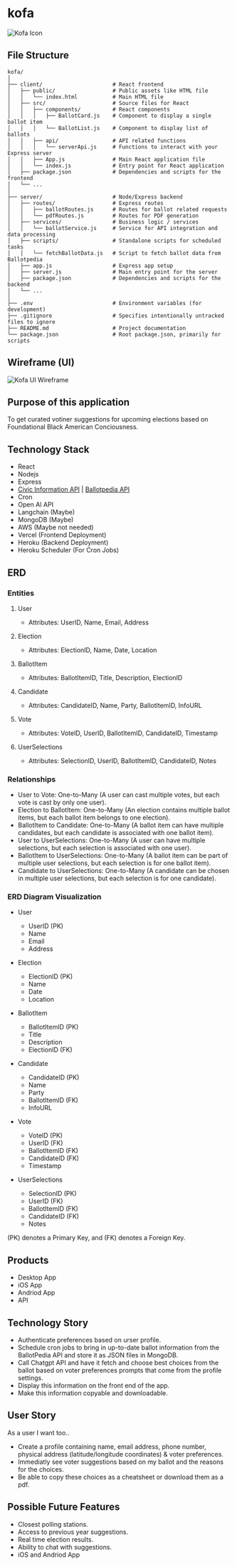 # kofa
![Kofa Icon](imgs/kofa.png)

## File Structure
```
kofa/
│
├── client/                      # React frontend
│   ├── public/                  # Public assets like HTML file
│   │   └── index.html           # Main HTML file
│   ├── src/                     # Source files for React
│   │   ├── components/          # React components
│   │   │   ├── BallotCard.js    # Component to display a single ballot item
│   │   │   └── BallotList.js    # Component to display list of ballots
│   │   ├── api/                 # API related functions
│   │   │   └── serverApi.js     # Functions to interact with your Express server
│   │   ├── App.js               # Main React application file
│   │   └── index.js             # Entry point for React application
│   ├── package.json             # Dependencies and scripts for the frontend
│   └── ...
│
├── server/                      # Node/Express backend
│   ├── routes/                  # Express routes
│   │   ├── ballotRoutes.js      # Routes for ballot related requests
│   │   └── pdfRoutes.js         # Routes for PDF generation
│   ├── services/                # Business logic / services
│   │   └── ballotService.js     # Service for API integration and data processing
│   ├── scripts/                 # Standalone scripts for scheduled tasks
│   │   └── fetchBallotData.js   # Script to fetch ballot data from Ballotpedia
│   ├── app.js                   # Express app setup
│   ├── server.js                # Main entry point for the server
│   ├── package.json             # Dependencies and scripts for the backend
│   └── ...
│
├── .env                         # Environment variables (for development)
├── .gitignore                   # Specifies intentionally untracked files to ignore
├── README.md                    # Project documentation
└── package.json                 # Root package.json, primarily for scripts

```
## Wireframe (UI)
![Kofa UI Wireframe](imgs/kofa-ui-wirefram.png)

## Purpose of this application
To get curated votiner suggestions for upcoming elections based on Foundational Black American Conciousness.

## Technology Stack
- React
- Nodejs
- Express
- [Civic Information API](https://developers.google.com/civic-information) | [Ballotpedia API](https://developer.ballotpedia.org/#elections) 
- Cron
- Open AI API
- Langchain (Maybe)
- MongoDB (Maybe)
- AWS (Maybe not needed)
- Vercel (Frontend Deployment)
- Heroku (Backend Deployment)
- Heroku Scheduler (For Cron Jobs)

## ERD
### Entities
1. User
    - Attributes: UserID, Name, Email, Address

2. Election
    - Attributes: ElectionID, Name, Date, Location

3. BallotItem
    - Attributes: BallotItemID, Title, Description, ElectionID

4. Candidate
    - Attributes: CandidateID, Name, Party, BallotItemID, InfoURL

5. Vote
    - Attributes: VoteID, UserID, BallotItemID, CandidateID, Timestamp

6. UserSelections
    - Attributes: SelectionID, UserID, BallotItemID, CandidateID, Notes

### Relationships
- User to Vote: One-to-Many (A user can cast multiple votes, but each vote is cast by only one user).
- Election to BallotItem: One-to-Many (An election contains multiple ballot items, but each ballot item belongs to one election).
- BallotItem to Candidate: One-to-Many (A ballot item can have multiple candidates, but each candidate is associated with one ballot item).
- User to UserSelections: One-to-Many (A user can have multiple selections, but each selection is associated with one user).
- BallotItem to UserSelections: One-to-Many (A ballot item can be part of multiple user selections, but each selection is for one ballot item).
- Candidate to UserSelections: One-to-Many (A candidate can be chosen in multiple user selections, but each selection is for one candidate).

### ERD Diagram Visualization
- User
    - UserID (PK)
    - Name
    - Email
    - Address

- Election
    - ElectionID (PK)
    - Name
    - Date
    - Location
    
- BallotItem
    - BallotItemID (PK)
    - Title
    - Description
    - ElectionID (FK)
    
- Candidate
    - CandidateID (PK)
    - Name
    - Party
    - BallotItemID (FK)
    - InfoURL
    
- Vote
    - VoteID (PK)
    - UserID (FK)
    - BallotItemID (FK)
    - CandidateID (FK)
    - Timestamp

- UserSelections
    - SelectionID (PK)
    - UserID (FK)
    - BallotItemID (FK)
    - CandidateID (FK)
    - Notes

(PK) denotes a Primary Key, and (FK) denotes a Foreign Key.

## Products
- Desktop App
- iOS App
- Andriod App
- API

## Technology Story
- Authenticate preferences based on urser profile.
- Schedule cron jobs to bring in up-to-date ballot information from the BallotPedia API and store it as JSON files in MongoDB.
- Call Chatgpt API and have it fetch and choose best choices from the ballot based on voter preferences prompts that come from the profile settings.
- Display this information on the front end of the app.
- Make this information copyable and downloadable.

## User Story
As a user I want too..

- Create a profile containing name, email address, phone number, physical address (latitude/longitude coordinates) & voter preferences. 
- Immediatly see voter suggestions based on my ballot and the reasons for the choices.
- Be able to copy these choices as a cheatsheet or download them as a pdf.

## Possible Future Features
- Closest polling stations.
- Access to previous year suggestions.
- Real time election results.
- Ability to chat with suggestions.
- iOS and Andriod App 